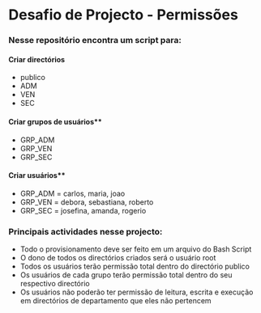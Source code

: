 # Desafio de Projecto - Permissões

### Nesse repositório encontra um script para: 

#### Criar directórios
- publico
- ADM
- VEN
- SEC

#### Criar grupos de usuários**
- GRP_ADM
- GRP_VEN
- GRP_SEC

#### Criar usuários**
- GRP_ADM = carlos, maria, joao
- GRP_VEN = debora, sebastiana, roberto
- GRP_SEC = josefina, amanda, rogerio

### Principais actividades nesse projecto:
- Todo o provisionamento deve ser feito em um arquivo do Bash Script
- O dono de todos os directórios criados será o usuário root
- Todos os usuários terão permissão total dentro do directório publico
- Os usuários de cada grupo terão permissão total dentro do seu respectivo directório
- Os usuários não poderão ter permissão de leitura, escrita e execução em directórios de departamento que eles não pertencem
